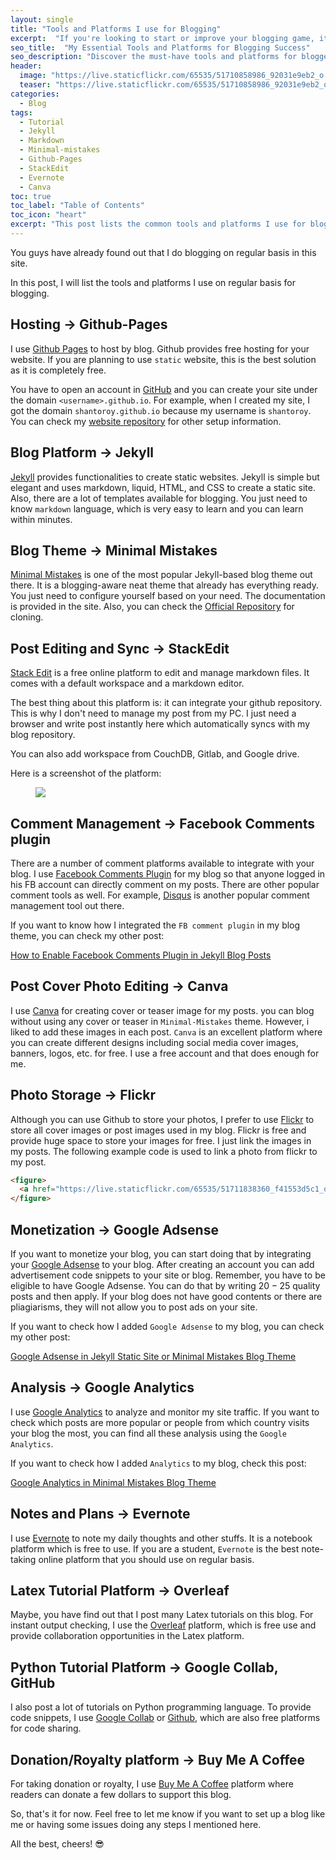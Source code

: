 ```yaml
---
layout: single
title: "Tools and Platforms I use for Blogging"
excerpt:  "If you're looking to start or improve your blogging game, it's important to have the right tools and platforms at your disposal. From content creation to website design and analytics tracking, this post covers the tools and platforms I use to make my blogging process more efficient and effective."
seo_title:  "My Essential Tools and Platforms for Blogging Success"
seo_description: "Discover the must-have tools and platforms for bloggers to improve their content creation, website design, and analytics tracking. Learn about the tools and platforms used by a successful blogger to streamline their blogging process and achieve blogging success."
header:
  image: "https://live.staticflickr.com/65535/51710858986_92031e9eb2_o.png"
  teaser: "https://live.staticflickr.com/65535/51710858986_92031e9eb2_o.png"
categories:
  - Blog
tags:
  - Tutorial
  - Jekyll
  - Markdown
  - Minimal-mistakes
  - Github-Pages
  - StackEdit
  - Evernote
  - Canva
toc: true
toc_label: "Table of Contents"
toc_icon: "heart"
excerpt: "This post lists the common tools and platforms I use for blogging."
---
```



You guys have already found out that I do blogging on regular basis in this site.

In this post, I will list the tools and platforms I use on regular basis for blogging. 

##  Hosting -> Github-Pages
I use [Github Pages](https://pages.github.com/) to host by blog. Github provides free hosting for your website. If you are planning to use `static` website, this is the best solution as it is completely free. 

You have to open an account in [GitHub](https://www.github.com) and you can create your site under the domain `<username>.github.io`. For example, when I created my site, I got the domain `shantoroy.github.io` because my username is `shantoroy`. You can check my [website repository](https://github.com/shantoroy/shantoroy.github.io) for other setup information.

## Blog Platform -> Jekyll
[Jekyll](https://jekyllrb.com/) provides functionalities to create static websites. Jekyll is simple but elegant and uses markdown, liquid, HTML, and CSS to create a static site. Also, there are a lot of templates available for blogging. You just need to know `markdown` language, which is very easy to learn and you can learn within minutes. 
  
## Blog Theme -> Minimal Mistakes
[Minimal Mistakes](https://mmistakes.github.io/minimal-mistakes/) is one of the most popular Jekyll-based blog theme out there. It is a blogging-aware neat theme that already has everything ready. You just need to configure yourself based on your need. The documentation is provided in the site. Also, you can check the [Official Repository](https://github.com/mmistakes/minimal-mistakes) for cloning.


## Post Editing and Sync -> StackEdit
[Stack Edit](https://stackedit.io/) is a free online platform to edit and manage markdown files. It comes with a default workspace and a markdown editor. 

The best thing about this platform is: it can integrate your github repository. This is why I don't need to manage my post from my PC. I just need a browser and write post instantly here which automatically syncs with my blog repository.

You can also add workspace from CouchDB, Gitlab, and Google drive.

Here is a screenshot of the platform:
<figure>
  <a href="https://live.staticflickr.com/65535/51711838360_f41553d5c1_o.png"><img src="https://live.staticflickr.com/65535/51711838360_f41553d5c1_o.png"></a>
</figure>
 
## Comment Management -> Facebook Comments plugin
There are a number of comment platforms available to integrate with your blog. I use [Facebook Comments Plugin](https://developers.facebook.com/docs/plugins/comments/) for my blog so that anyone logged in his FB account can directly comment on my posts. There are other popular comment tools as well. For example, [Disqus](https://disqus.com/) is another popular comment management tool out there.

If you want to know how I integrated the `FB comment plugin` in my blog theme, you can check my other post:

[How to Enable Facebook Comments Plugin in Jekyll Blog Posts](https://shantoroy.com/jekyll/facebook-comment-plugin-jekyll-minimal-mistakes-blog-posts/)

## Post Cover Photo Editing -> Canva
I use [Canva](https://www.canva.com/) for creating cover or teaser image for my posts. you can blog without using any cover or teaser in `Minimal-Mistakes` theme. However, i liked to add these images in each post. `Canva` is an excellent platform where you can create different designs including social media cover images, banners, logos, etc. for free. I use a free account and that does enough for me.

## Photo Storage -> Flickr
Although you can use Github to store your photos, I prefer to use [Flickr](https://www.flickr.com/) to store all cover images or post images used in my blog. Flickr is free and provide huge space to store your images for free. I just link the images in my posts. The following example code is used to link a photo from flickr to my post.

```html
<figure>
  <a href="https://live.staticflickr.com/65535/51711838360_f41553d5c1_o.png"><img src="https://live.staticflickr.com/65535/51711838360_f41553d5c1_o.png"></a>
</figure>
```

## Monetization -> Google Adsense
If you want to monetize your blog, you can start doing that by integrating your [Google Adsense](https://www.google.com/adsense/start/) to your blog. After creating an account you can add advertisement code snippets to your site or blog. Remember, you have to be eligible to have Google Adsense. You can do that by writing $20-25$ quality posts and then apply. If your blog does not have good contents or there are pliagiarisms, they will not allow you to post ads on your site.

If you want to check how I added `Google Adsense` to my blog, you can check my other post:

[Google Adsense in Jekyll Static Site or Minimal Mistakes Blog Theme](https://shantoroy.com/jekyll/how-I-added-google-adsense-to-my-jekyll-minimal-mistakes-blog/)

## Analysis -> Google Analytics
I use [Google Analytics](https://analytics.google.com/) to analyze and monitor my site traffic. If you want to check which posts are more popular or people from which country visits your blog the most, you can find all these analysis using the `Google Analytics`.

If you want to check how I added `Analytics` to my blog, check this post:

[Google Analytics in Minimal Mistakes Blog Theme](https://shantoroy.com/jekyll/google-analytics-in-jekyll-minimal-mistakes-blog-theme/)

## Notes and Plans -> Evernote
I use [Evernote](https://evernote.com/) to note my daily thoughts and other stuffs. It is a notebook platform which is free to use. If you are a student, `Evernote` is the best note-taking online platform that you should use on regular basis.

## Latex Tutorial Platform -> Overleaf
Maybe, you have find out that I post many Latex tutorials on this blog. For instant output checking, I use the [Overleaf](https://www.overleaf.com) platform, which is free use and provide collaboration opportunities in the Latex platform.


## Python Tutorial Platform -> Google Collab, GitHub
I also post a lot of tutorials on Python programming language. To provide code snippets, I use [Google Collab](https://colab.research.google.com/) or [Github](https://github.com/), which are also free platforms for code sharing.

## Donation/Royalty platform -> Buy Me A Coffee
For taking donation or royalty, I use [Buy Me A Coffee](https://buymeacoffee.com/) platform where readers can donate a few dollars to support this blog.

So, that's it for now. Feel free to let me know if you want to set up a blog like me or having some issues doing any steps I mentioned here.

All the best, cheers! :sunglasses:
<!--stackedit_data:
eyJoaXN0b3J5IjpbLTczMjc3MzI0NiwtNjk3MDc5MTM0XX0=
-->